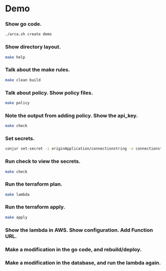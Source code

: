 # Demo

### Show go code.

```bash
./arca.sh create demo
```

### Show directory layout.

```bash
make help
```

### Talk about the make rules.

```bash
make clean build
```

### Talk about policy. Show policy files.

```bash
make policy
```

### Note the output from adding policy. Show the api_key.

```bash
make check
```

### Set secrets.

```bash
conjur set-secret -i originApplication/connectionstring -v connectionstring
```

### Run check to view the secrets.

```bash
make check
```

### Run the terraform plan.

```bash
make lambda
```

### Run the terraform apply.

```bash
make apply
```

### Show the lambda in AWS. Show configuration. Add Function URL.

### Make a modification in the go code, and rebuild/deploy.

### Make a modification in the database, and run the lambda again.
